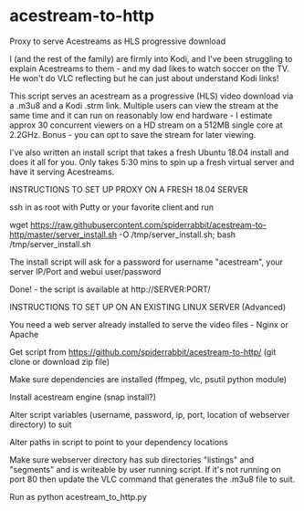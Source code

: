 # acestream-to-http
Proxy to serve Acestreams as HLS progressive download 

I (and the rest of the family) are firmly into Kodi, and I've been struggling to explain Acestreams to them - and my dad likes to watch soccer on the TV. He won't do VLC reflecting but he can just about understand Kodi links!

This script serves an acestream as a progressive (HLS) video download via a .m3u8 and a Kodi .strm link. Multiple users can view the stream at the same time and it can run on reasonably low end hardware - I estimate approx 30 concurrent viewers on a HD stream on a 512MB single core at 2.2GHz. Bonus - you can opt to save the stream for later viewing.

I've also written an install script that takes a fresh Ubuntu 18.04 install and does it all for you. Only takes 5:30 mins to spin up a fresh virtual server and have it serving Acestreams.


INSTRUCTIONS TO SET UP PROXY ON A FRESH 18.04 SERVER

ssh in as root with Putty or your favorite client and run

wget https://raw.githubusercontent.com/spiderrabbit/acestream-to-http/master/server_install.sh -O /tmp/server_install.sh; bash /tmp/server_install.sh 

The install script will ask for a password for username "acestream", your server IP/Port and webui user/password

Done! - the script is available at http://SERVER:PORT/



INSTRUCTIONS TO SET UP ON AN EXISTING LINUX SERVER (Advanced)

You need a web server already installed to serve the video files - Nginx or Apache

Get script from https://github.com/spiderrabbit/acestream-to-http/ (git clone or download zip file)

Make sure dependencies are installed (ffmpeg, vlc, psutil python module)

Install acestream engine (snap install?)

Alter script variables (username, password, ip, port, location of webserver directory) to suit

Alter paths in script to point to your dependency locations

Make sure webserver directory has sub directories "listings" and "segments" and is writeable by user running script. If it's not running on port 80 then update the VLC command that generates the .m3u8 file to suit.

Run as python acestream_to_http.py
